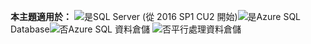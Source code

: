 <Token>**本主題適用於：** ![是](media/yes.png)SQL Server (從 2016 SP1 CU2 開始)![是](media/yes.png)Azure SQL Database![否](media/no.png)Azure SQL 資料倉儲 ![否](media/no.png)平行處理資料倉儲 </Token>
